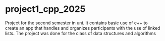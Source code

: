 # project1_cpp_2025
Project for the second semester in uni. It contains basic use of c++ to create an app that handles and organizes participants with the use of linked lists. The project was done for the class of data structures and algorithms

